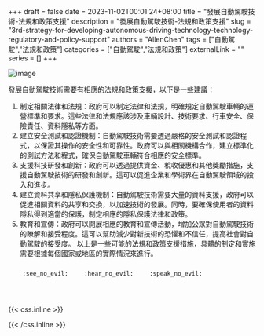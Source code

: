 +++ 
draft = false
date = 2023-11-02T00:01:24+08:00
title = "發展自動駕駛技術-法規和政策支援"
description = "發展自動駕駛技術-法規和政策支援"
slug = "3rd-strategy-for-developing-autonomous-driving-technology-technology-regulatory-and-policy-support"
authors = "AllenChen"
tags = ["自動駕駛","法規和政策"]
categories = ["自動駕駛","法規和政策"]
externalLink = ""
series = []
+++

![image](/images/post/A-rabbit-with-big-blue-eyes-reads-a-law-book-on-a-autonomous-car-and-announce-some-rules-with-Van-Gogh-style.jpeg)

發展自動駕駛技術需要有相應的法規和政策支援，以下是一些建議：

1. 制定相關法律和法規：政府可以制定法律和法規，明確規定自動駕駛車輛的運營標準和要求。這些法律和法規應該涉及車輛設計、技術要求、行車安全、保險責任、資料隱私等方面。
2. 建立安全測試和認證機制：自動駕駛技術需要透過嚴格的安全測試和認證程式，以保證其操作的安全性和可靠性。政府可以與相關機構合作，建立標準化的測試方法和程式，確保自動駕駛車輛符合相應的安全標準。
3. 支援科技研發和創新：政府可以透過提供資金、稅收優惠和其他獎勵措施，支援自動駕駛技術的研發和創新。這可以促進企業和學術界在自動駕駛領域的投入和進步。
4. 建立資料共享和隱私保護機制：自動駕駛技術需要大量的資料支援，政府可以促進相關資料的共享和交換，以加速技術的發展。同時，要確保使用者的資料隱私得到適當的保護，制定相應的隱私保護法律和政策。
5. 教育和宣傳：政府可以開展相應的教育和宣傳活動，增加公眾對自動駕駛技術的瞭解和接受程度。這可以幫助減少對新技術的恐懼和不信任，提高社會對自動駕駛的接受度。
以上是一些可能的法規和政策支援措施，具體的制定和實施需要根據每個國家或地區的實際情況來進行。


<p><span class="nowrap"><span class="emojify">🙈</span> <code>:see_no_evil:</code></span>  <span class="nowrap"><span class="emojify">🙉</span> <code>:hear_no_evil:</code></span>  <span class="nowrap"><span class="emojify">🙊</span> <code>:speak_no_evil:</code></span></p>
<br>
    

{{< css.inline >}}
<style>
.emojify {
	font-family: Apple Color Emoji, Segoe UI Emoji, NotoColorEmoji, Segoe UI Symbol, Android Emoji, EmojiSymbols;
	font-size: 2rem;
	vertical-align: middle;
}
@media screen and (max-width:650px) {
  .nowrap {
    display: block;
    margin: 25px 0;
  }
}
</style>
{{< /css.inline >}}
